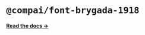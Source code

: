 # `@compai/font-brygada-1918`

[**Read the docs &rarr;**](https://components.ai/docs/typefaces/brygada-1918)
